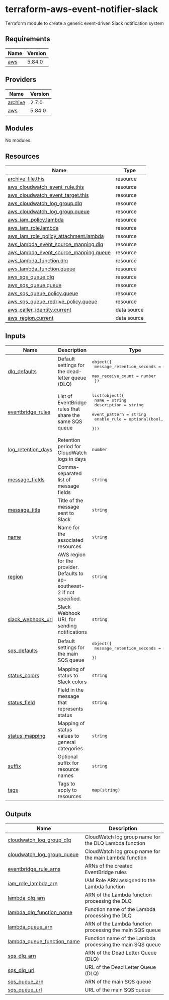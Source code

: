 # terraform-aws-event-notifier-slack

Terraform module to create a generic event-driven Slack notification system

## Requirements

| Name | Version |
|------|---------|
| <a name="requirement_aws"></a> [aws](#requirement\_aws) | 5.84.0 |

## Providers

| Name | Version |
|------|---------|
| <a name="provider_archive"></a> [archive](#provider\_archive) | 2.7.0 |
| <a name="provider_aws"></a> [aws](#provider\_aws) | 5.84.0 |

## Modules

No modules.

## Resources

| Name | Type |
|------|------|
| [archive_file.this](https://registry.terraform.io/providers/hashicorp/archive/latest/docs/resources/file) | resource |
| [aws_cloudwatch_event_rule.this](https://registry.terraform.io/providers/hashicorp/aws/5.84.0/docs/resources/cloudwatch_event_rule) | resource |
| [aws_cloudwatch_event_target.this](https://registry.terraform.io/providers/hashicorp/aws/5.84.0/docs/resources/cloudwatch_event_target) | resource |
| [aws_cloudwatch_log_group.dlq](https://registry.terraform.io/providers/hashicorp/aws/5.84.0/docs/resources/cloudwatch_log_group) | resource |
| [aws_cloudwatch_log_group.queue](https://registry.terraform.io/providers/hashicorp/aws/5.84.0/docs/resources/cloudwatch_log_group) | resource |
| [aws_iam_policy.lambda](https://registry.terraform.io/providers/hashicorp/aws/5.84.0/docs/resources/iam_policy) | resource |
| [aws_iam_role.lambda](https://registry.terraform.io/providers/hashicorp/aws/5.84.0/docs/resources/iam_role) | resource |
| [aws_iam_role_policy_attachment.lambda](https://registry.terraform.io/providers/hashicorp/aws/5.84.0/docs/resources/iam_role_policy_attachment) | resource |
| [aws_lambda_event_source_mapping.dlq](https://registry.terraform.io/providers/hashicorp/aws/5.84.0/docs/resources/lambda_event_source_mapping) | resource |
| [aws_lambda_event_source_mapping.queue](https://registry.terraform.io/providers/hashicorp/aws/5.84.0/docs/resources/lambda_event_source_mapping) | resource |
| [aws_lambda_function.dlq](https://registry.terraform.io/providers/hashicorp/aws/5.84.0/docs/resources/lambda_function) | resource |
| [aws_lambda_function.queue](https://registry.terraform.io/providers/hashicorp/aws/5.84.0/docs/resources/lambda_function) | resource |
| [aws_sqs_queue.dlq](https://registry.terraform.io/providers/hashicorp/aws/5.84.0/docs/resources/sqs_queue) | resource |
| [aws_sqs_queue.queue](https://registry.terraform.io/providers/hashicorp/aws/5.84.0/docs/resources/sqs_queue) | resource |
| [aws_sqs_queue_policy.queue](https://registry.terraform.io/providers/hashicorp/aws/5.84.0/docs/resources/sqs_queue_policy) | resource |
| [aws_sqs_queue_redrive_policy.queue](https://registry.terraform.io/providers/hashicorp/aws/5.84.0/docs/resources/sqs_queue_redrive_policy) | resource |
| [aws_caller_identity.current](https://registry.terraform.io/providers/hashicorp/aws/5.84.0/docs/data-sources/caller_identity) | data source |
| [aws_region.current](https://registry.terraform.io/providers/hashicorp/aws/5.84.0/docs/data-sources/region) | data source |

## Inputs

| Name | Description | Type | Default | Required |
|------|-------------|------|---------|:--------:|
| <a name="input_dlq_defaults"></a> [dlq\_defaults](#input\_dlq\_defaults) | Default settings for the dead-letter queue (DLQ) | <pre>object({<br/>    message_retention_seconds = number<br/>    max_receive_count         = number<br/>  })</pre> | <pre>{<br/>  "max_receive_count": 5,<br/>  "message_retention_seconds": 86400<br/>}</pre> | no |
| <a name="input_eventbridge_rules"></a> [eventbridge\_rules](#input\_eventbridge\_rules) | List of EventBridge rules that share the same SQS queue | <pre>list(object({<br/>    name          = string<br/>    description   = string<br/>    event_pattern = string<br/>    enable_rule   = optional(bool, true)<br/>  }))</pre> | `[]` | no |
| <a name="input_log_retention_days"></a> [log\_retention\_days](#input\_log\_retention\_days) | Retention period for CloudWatch logs in days | `number` | `30` | no |
| <a name="input_message_fields"></a> [message\_fields](#input\_message\_fields) | Comma-separated list of message fields | `string` | n/a | yes |
| <a name="input_message_title"></a> [message\_title](#input\_message\_title) | Title of the message sent to Slack | `string` | n/a | yes |
| <a name="input_name"></a> [name](#input\_name) | Name for the associated resources | `string` | n/a | yes |
| <a name="input_region"></a> [region](#input\_region) | AWS region for the provider. Defaults to ap-southeast-2 if not specified. | `string` | `"ap-southeast-2"` | no |
| <a name="input_slack_webhook_url"></a> [slack\_webhook\_url](#input\_slack\_webhook\_url) | Slack Webhook URL for sending notifications | `string` | n/a | yes |
| <a name="input_sqs_defaults"></a> [sqs\_defaults](#input\_sqs\_defaults) | Default settings for the main SQS queue | <pre>object({<br/>    message_retention_seconds = number<br/>  })</pre> | <pre>{<br/>  "message_retention_seconds": 300<br/>}</pre> | no |
| <a name="input_status_colors"></a> [status\_colors](#input\_status\_colors) | Mapping of status to Slack colors | `string` | n/a | yes |
| <a name="input_status_field"></a> [status\_field](#input\_status\_field) | Field in the message that represents status | `string` | n/a | yes |
| <a name="input_status_mapping"></a> [status\_mapping](#input\_status\_mapping) | Mapping of status values to general categories | `string` | n/a | yes |
| <a name="input_suffix"></a> [suffix](#input\_suffix) | Optional suffix for resource names | `string` | `""` | no |
| <a name="input_tags"></a> [tags](#input\_tags) | Tags to apply to resources | `map(string)` | `{}` | no |

## Outputs

| Name | Description |
|------|-------------|
| <a name="output_cloudwatch_log_group_dlq"></a> [cloudwatch\_log\_group\_dlq](#output\_cloudwatch\_log\_group\_dlq) | CloudWatch log group name for the DLQ Lambda function |
| <a name="output_cloudwatch_log_group_queue"></a> [cloudwatch\_log\_group\_queue](#output\_cloudwatch\_log\_group\_queue) | CloudWatch log group name for the main Lambda function |
| <a name="output_eventbridge_rule_arns"></a> [eventbridge\_rule\_arns](#output\_eventbridge\_rule\_arns) | ARNs of the created EventBridge rules |
| <a name="output_iam_role_lambda_arn"></a> [iam\_role\_lambda\_arn](#output\_iam\_role\_lambda\_arn) | IAM Role ARN assigned to the Lambda function |
| <a name="output_lambda_dlq_arn"></a> [lambda\_dlq\_arn](#output\_lambda\_dlq\_arn) | ARN of the Lambda function processing the DLQ |
| <a name="output_lambda_dlq_function_name"></a> [lambda\_dlq\_function\_name](#output\_lambda\_dlq\_function\_name) | Function name of the Lambda processing the DLQ |
| <a name="output_lambda_queue_arn"></a> [lambda\_queue\_arn](#output\_lambda\_queue\_arn) | ARN of the Lambda function processing the main SQS queue |
| <a name="output_lambda_queue_function_name"></a> [lambda\_queue\_function\_name](#output\_lambda\_queue\_function\_name) | Function name of the Lambda processing the main SQS queue |
| <a name="output_sqs_dlq_arn"></a> [sqs\_dlq\_arn](#output\_sqs\_dlq\_arn) | ARN of the Dead Letter Queue (DLQ) |
| <a name="output_sqs_dlq_url"></a> [sqs\_dlq\_url](#output\_sqs\_dlq\_url) | URL of the Dead Letter Queue (DLQ) |
| <a name="output_sqs_queue_arn"></a> [sqs\_queue\_arn](#output\_sqs\_queue\_arn) | ARN of the main SQS queue |
| <a name="output_sqs_queue_url"></a> [sqs\_queue\_url](#output\_sqs\_queue\_url) | URL of the main SQS queue |
